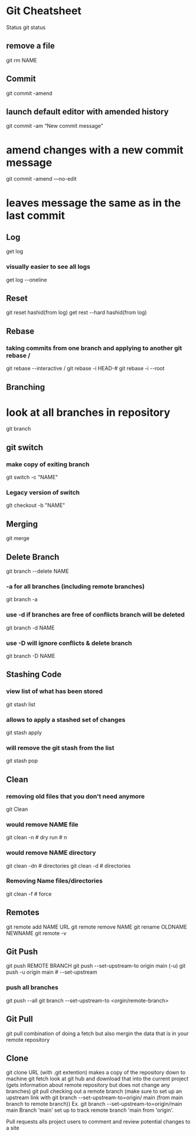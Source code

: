 # Git Cheatsheet


Status
git status

## remove a file
git rm NAME


## Commit
git commit -amend 
## launch default editor with amended history
git commit -am “New commit message” 
# amend changes with a new commit message
git commit -amend —no-edit 
# leaves message the same as in the last commit

## Log
get log
### visually easier to see all logs
get log --oneline

## Reset
git reset hashid(from log)
get rest --hard hashid(from log)

## Rebase
### taking commits from one branch and applying to another git rebase <branch>/<commit>
git rebase --interactive <branch>/<commit>
git rebase -i HEAD-#
git rebase -i --root

## Branching
# look at all branches in repository
git branch

## git switch
### make copy of exiting branch
git switch -c "NAME"
### Legacy version of switch
gIt checkout -b "NAME" 

## Merging
git merge <branch>

## Delete Branch
git branch --delete NAME
### -a for all branches (including remote branches)
git branch -a
### use -d if branches are free of conflicts branch will be deleted
git branch -d NAME
### use -D will ignore conflicts & delete branch 
git branch -D NAME 

## Stashing Code
### view list of what has been stored
git stash list
### allows to apply a stashed set of changes
git stash apply
### will remove the git stash from the list
git stash pop

## Clean
### removing old files that you don't need anymore
git Clean 
### would remove NAME file
git clean -n # dry run # n
### would remove NAME directory
git clean -dn # directories
git clean -d # directories
### Removing Name files/directories
git clean -f # force

## Remotes
git remote add NAME URL
git remote remove NAME
git rename OLDNAME NEWNAME
git remote -v

## Git Push
git push REMOTE BRANCH
git push --set-upstream-to origin main (-u)
git push -u origin main # --set-upstream
### push all branches
git push --all
git branch --set-upstream-to <orgin/remote-branch>

## Git Pull
git pull
combination of doing a fetch but also mergin the data that is in your remote repository

## Clone 
git clone URL (with .git extention)
makes a copy of the repository down to machine
git fetch
look at git hub and download that into the current project (gets information about remote repository but does not change any branches)
git pull
checking out a remote branch (make sure to set up an upstream link with git branch --set-upstream-to=origin/<branch> main (from main branch to remote branch))
Ex. git branch --set-upstream-to=origin/main main
    Branch 'main' set up to track remote branch 'main from 'origin'.

Pull requests alls project users to comment and review potential changes to a site
